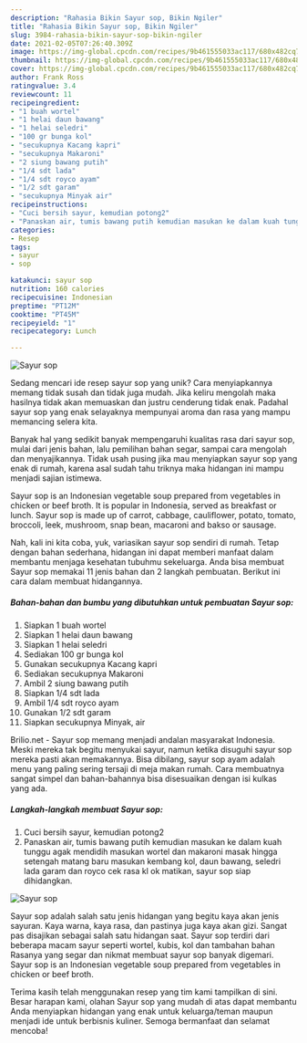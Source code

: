 ```yaml
---
description: "Rahasia Bikin Sayur sop, Bikin Ngiler"
title: "Rahasia Bikin Sayur sop, Bikin Ngiler"
slug: 3984-rahasia-bikin-sayur-sop-bikin-ngiler
date: 2021-02-05T07:26:40.309Z
image: https://img-global.cpcdn.com/recipes/9b461555033ac117/680x482cq70/sayur-sop-foto-resep-utama.jpg
thumbnail: https://img-global.cpcdn.com/recipes/9b461555033ac117/680x482cq70/sayur-sop-foto-resep-utama.jpg
cover: https://img-global.cpcdn.com/recipes/9b461555033ac117/680x482cq70/sayur-sop-foto-resep-utama.jpg
author: Frank Ross
ratingvalue: 3.4
reviewcount: 11
recipeingredient:
- "1 buah wortel"
- "1 helai daun bawang"
- "1 helai seledri"
- "100 gr bunga kol"
- "secukupnya Kacang kapri"
- "secukupnya Makaroni"
- "2 siung bawang putih"
- "1/4 sdt lada"
- "1/4 sdt royco ayam"
- "1/2 sdt garam"
- "secukupnya Minyak air"
recipeinstructions:
- "Cuci bersih sayur, kemudian potong2"
- "Panaskan air, tumis bawang putih kemudian masukan ke dalam kuah tunggu agak mendidih masukan wortel dan makaroni masak hingga setengah matang baru masukan kembang kol, daun bawang, seledri lada garam dan royco cek rasa kl ok matikan, sayur sop siap dihidangkan."
categories:
- Resep
tags:
- sayur
- sop

katakunci: sayur sop 
nutrition: 160 calories
recipecuisine: Indonesian
preptime: "PT12M"
cooktime: "PT45M"
recipeyield: "1"
recipecategory: Lunch

---
```



![Sayur sop](https://img-global.cpcdn.com/recipes/9b461555033ac117/680x482cq70/sayur-sop-foto-resep-utama.jpg)

Sedang mencari ide resep sayur sop yang unik? Cara menyiapkannya memang tidak susah dan tidak juga mudah. Jika keliru mengolah maka hasilnya tidak akan memuaskan dan justru cenderung tidak enak. Padahal sayur sop yang enak selayaknya mempunyai aroma dan rasa yang mampu memancing selera kita.

Banyak hal yang sedikit banyak mempengaruhi kualitas rasa dari sayur sop, mulai dari jenis bahan, lalu pemilihan bahan segar, sampai cara mengolah dan menyajikannya. Tidak usah pusing jika mau menyiapkan sayur sop yang enak di rumah, karena asal sudah tahu triknya maka hidangan ini mampu menjadi sajian istimewa.

Sayur sop is an Indonesian vegetable soup prepared from vegetables in chicken or beef broth. It is popular in Indonesia, served as breakfast or lunch. Sayur sop is made up of carrot, cabbage, cauliflower, potato, tomato, broccoli, leek, mushroom, snap bean, macaroni and bakso or sausage.


Nah, kali ini kita coba, yuk, variasikan sayur sop sendiri di rumah. Tetap dengan bahan sederhana, hidangan ini dapat memberi manfaat dalam membantu menjaga kesehatan tubuhmu sekeluarga. Anda bisa membuat Sayur sop memakai 11 jenis bahan dan 2 langkah pembuatan. Berikut ini cara dalam membuat hidangannya.

<!--inarticleads1-->

##### Bahan-bahan dan bumbu yang dibutuhkan untuk pembuatan Sayur sop:

1. Siapkan 1 buah wortel
1. Siapkan 1 helai daun bawang
1. Siapkan 1 helai seledri
1. Sediakan 100 gr bunga kol
1. Gunakan secukupnya Kacang kapri
1. Sediakan secukupnya Makaroni
1. Ambil 2 siung bawang putih
1. Siapkan 1/4 sdt lada
1. Ambil 1/4 sdt royco ayam
1. Gunakan 1/2 sdt garam
1. Siapkan secukupnya Minyak, air


Brilio.net - Sayur sop memang menjadi andalan masyarakat Indonesia. Meski mereka tak begitu menyukai sayur, namun ketika disuguhi sayur sop mereka pasti akan memakannya. Bisa dibilang, sayur sop ayam adalah menu yang paling sering tersaji di meja makan rumah. Cara membuatnya sangat simpel dan bahan-bahannya bisa disesuaikan dengan isi kulkas yang ada. 

<!--inarticleads2-->

##### Langkah-langkah membuat Sayur sop:

1. Cuci bersih sayur, kemudian potong2
1. Panaskan air, tumis bawang putih kemudian masukan ke dalam kuah tunggu agak mendidih masukan wortel dan makaroni masak hingga setengah matang baru masukan kembang kol, daun bawang, seledri lada garam dan royco cek rasa kl ok matikan, sayur sop siap dihidangkan.
<img src="//assets-global.cpcdn.com/assets/icons/button_play-2c75c40dde080a61004c1f40b05d8f140eaff45d7e9e6481dc71c63d2e7c4909.png" alt="Sayur sop">

Sayur sop adalah salah satu jenis hidangan yang begitu kaya akan jenis sayuran. Kaya warna, kaya rasa, dan pastinya juga kaya akan gizi. Sangat pas disajikan sebagai salah satu hidangan saat. Sayur sop terdiri dari beberapa macam sayur seperti wortel, kubis, kol dan tambahan bahan Rasanya yang segar dan nikmat membuat sayur sop banyak digemari. Sayur sop is an Indonesian vegetable soup prepared from vegetables in chicken or beef broth. 

Terima kasih telah menggunakan resep yang tim kami tampilkan di sini. Besar harapan kami, olahan Sayur sop yang mudah di atas dapat membantu Anda menyiapkan hidangan yang enak untuk keluarga/teman maupun menjadi ide untuk berbisnis kuliner. Semoga bermanfaat dan selamat mencoba!
